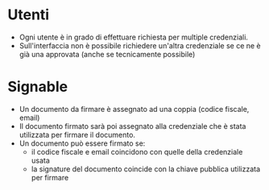 # Utenti

* Ogni utente è in grado di effettuare richiesta per multiple credenziali.
* Sull'interfaccia non è possibile richiedere un'altra credenziale se ce ne è già una approvata (anche se tecnicamente possibile)

# Signable

* Un documento da firmare è assegnato ad una coppia (codice fiscale, email)
* Il documento firmato sarà poi assegnato alla credenziale che è stata utilizzata per firmare il documento.
* Un documento può essere firmato se:
    - il codice fiscale e email coincidono con quelle della credenziale usata
    - la signature del documento coincide con la chiave pubblica utilizzata per firmare 

